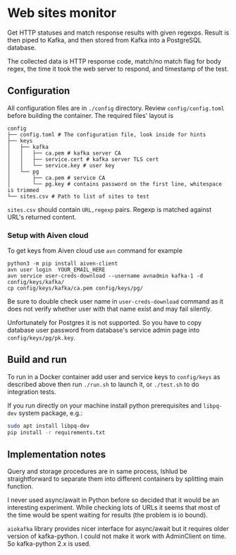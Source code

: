 # Web sites monitor

Get HTTP statuses and match response results with given regexps.
Result is then piped to Kafka, and then stored from Kafka into a PostgreSQL database.

The collected data is HTTP response code, match/no match flag for body regex,
the time it took the web server to respond, and timestamp of the test.


## Configuration

All configuration files are in `./config` directory.
Review `config/config.toml` before building the container.
The required files' layout is
```
config
├── config.toml # The configuration file, look inside for hints
├── keys
│   ├── kafka 
│   │   ├── ca.pem # kafka server CA
│   │   ├── service.cert # kafka server TLS cert
│   │   └── service.key # user key
│   └── pg 
│       ├── ca.pem # service CA
│       └── pg.key # contains password on the first line, whitespace is trimmed
└── sites.csv # Path to list of sites to test
```
`sites.csv` should contain `URL,regexp` pairs. Regexp is matched against
URL's returned content.

### Setup with Aiven cloud

To get keys from Aiven cloud use `avn` command for example
```
python3 -m pip install aiven-client
avn user login  YOUR_EMAIL_HERE
avn service user-creds-download --username avnadmin kafka-1 -d config/keys/kafka/
cp config/keys/kafka/ca.pem config/keys/pg/
```
Be sure to double check user name in `user-creds-download` command 
as it does not verify whether user with that name exist and may fail silently.

Unfortunately for Postgres it is not supported. So you have to copy database 
user password from database's service admin page into `config/keys/pg/pk.key`.


## Build and run

To run in a Docker container add user and service keys to `config/keys`
as described above then run `./run.sh` to launch it, or `./test.sh`
to do integration tests.


If you run directly on your machine install python prerequisites
and `libpq-dev` system package, e.g.:
```bash
sudo apt install libpq-dev
pip install -r requirements.txt
```


## Implementation notes

Query and storage procedures are in same process, Ishlud be straightforward
to separate them into different containers by splitting main function.

I never used async/await in Python before so decided that it would be an
interesting experiment. While checking lots of URLs it seems that most of the
time would be spent waiting for results (the problem is io bound).

`aiokafka` library provides nicer interface for async/await but it requires
older version of kafka-python. I could not make it work with AdminClient on time.
So kafka-python 2.x is used.
